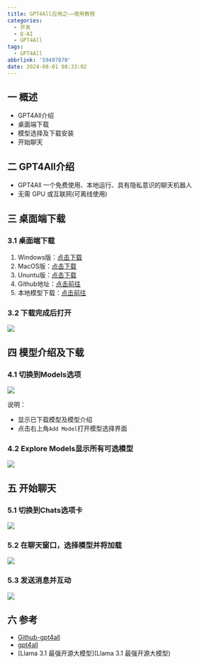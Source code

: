 ```yaml
---
title: GPT4All应用之——使用教程
categories:
  - 开发
  - Q-AI
  - GPT4All
tags:
  - GPT4All
abbrlink: '59497870'
date: 2024-08-01 08:33:02
---
```

## 一 概述

* GPT4All介绍
* 桌面端下载
* 模型选择及下载安装
* 开始聊天

<!--more-->

## 二 GPT4All介绍

* GPT4All 一个免费使用、本地运行、具有隐私意识的聊天机器人
* 无需 GPU 或互联网(可离线使用)

## 三 桌面端下载

### 3.1 桌面端下载

1. Windows版：[点击下载](https://gpt4all.io/installers/gpt4all-installer-win64.exe)
2. MacOS版：[点击下载](https://gpt4all.io/installers/gpt4all-installer-darwin.dmg)
3. Ununtu版：[点击下载](https://gpt4all.io/installers/gpt4all-installer-linux.run)
4. Github地址：[点击前往](https://github.com/nomic-ai/gpt4all)
5. 本地模型下载：[点击前往](https://gpt4all.io/index.html)

### 3.2 下载完成后打开

![][1]

## 四 模型介绍及下载

### 4.1 切换到Models选项

![][2]

说明：

* 显示已下载模型及模型介绍
* 点击右上角`Add Model`打开模型选择界面

### 4.2 Explore Models显示所有可选模型

![][3]

## 五 开始聊天

### 5.1 切换到Chats选项卡

![][4]

### 5.2 在聊天窗口，选择模型并将加载

![][5]

### 5.3 发送消息并互动

![][6]

## 六 参考

* [Github-gpt4all](https://github.com/nomic-ai/gpt4all)
* [gpt4all](https://www.nomic.ai/gpt4all)
* [Llama 3.1 最强开源大模型](Llama 3.1 最强开源大模型)



[1]:https://cdn.jsdelivr.net/gh/PGzxc/CDN/blog-ai/gpt4all-install-finish-1.png
[2]:https://cdn.jsdelivr.net/gh/PGzxc/CDN/blog-ai/gpt4all-models-view.png
[3]:https://cdn.jsdelivr.net/gh/PGzxc/CDN/blog-ai/gpt4all-explore-models.png
[4]:https://cdn.jsdelivr.net/gh/PGzxc/CDN/blog-ai/gpt4all-chats-open.png
[5]:https://cdn.jsdelivr.net/gh/PGzxc/CDN/blog-ai/gpt4all-chats-choice-model.png
[6]:https://cdn.jsdelivr.net/gh/PGzxc/CDN/blog-ai/gpt4all-chats-begin.png